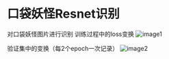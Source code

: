 # 口袋妖怪Resnet识别
对口袋妖怪图片进行识别
训练过程中的loss变换
![image1](https://github.com/DC-Lin/Pokemon_Resnet/blob/master/newplot%20(1).png)

验证集中的变换（每2个epoch一次记录）
![image2]()
